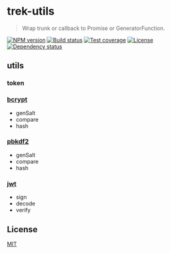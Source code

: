 # trek-utils

> Wrap trunk or callback to Promise or GeneratorFunction.

  [![NPM version][npm-img]][npm-url]
  [![Build status][travis-img]][travis-url]
  [![Test coverage][coveralls-img]][coveralls-url]
  [![License][license-img]][license-url]
  [![Dependency status][david-img]][david-url]


## utils

### token

### [bcrypt](https://github.com/ncb000gt/node.bcrypt.js)

* genSalt
* compare
* hash

### [pbkdf2](https://iojs.org/api/crypto.html#crypto_crypto_pbkdf2_password_salt_iterations_keylen_digest_callback)

* genSalt
* compare
* hash

### [jwt](https://github.com/auth0/node-jsonwebtoken)
* sign
* decode
* verify

## License

  [MIT](LICENSE)

[npm-img]: https://img.shields.io/npm/v/trek-utils.svg?style=flat-square
[npm-url]: https://npmjs.org/package/trek-utils
[travis-img]: https://img.shields.io/travis/trekjs/utils.svg?style=flat-square
[travis-url]: https://travis-ci.org/trekjs/utils
[coveralls-img]: https://img.shields.io/coveralls/trekjs/utils.svg?style=flat-square
[coveralls-url]: https://coveralls.io/r/trekjs/utils
[license-img]: https://img.shields.io/badge/license-MIT-green.svg?style=flat-square
[license-url]: LICENSE
[david-img]: https://img.shields.io/david/trekjs/utils.svg?style=flat-square
[david-url]: https://david-dm.org/trekjs/utils

